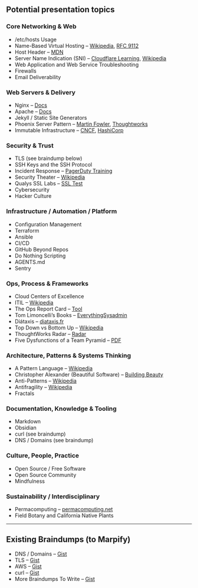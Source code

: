 ## Potential presentation topics

### Core Networking & Web
- /etc/hosts Usage
- Name-Based Virtual Hosting – [Wikipedia](https://en.wikipedia.org/wiki/Virtual_hosting), [RFC 9112](https://www.rfc-editor.org/rfc/rfc9112.html)
- Host Header – [MDN](https://developer.mozilla.org/en-US/docs/Web/HTTP/Reference/Headers/Host)
- Server Name Indication (SNI) – [Cloudflare Learning](https://www.cloudflare.com/learning/ssl/what-is-sni/), [Wikipedia](https://en.wikipedia.org/wiki/Server_Name_Indication)
- Web Application and Web Service Troubleshooting
- Firewalls
- Email Deliverability

### Web Servers & Delivery
- Nginx – [Docs](https://nginx.org/en/docs/)
- Apache – [Docs](https://httpd.apache.org/docs/)
- Jekyll / Static Site Generators
- Phoenix Server Pattern – [Martin Fowler](https://martinfowler.com/bliki/PhoenixServer.html), [Thoughtworks](https://www.thoughtworks.com/en-us/insights/blog/moving-to-phoenix-server-pattern-introduction)
- Immutable Infrastructure – [CNCF](https://glossary.cncf.io/immutable-infrastructure/), [HashiCorp](https://www.hashicorp.com/en/resources/what-is-mutable-vs-immutable-infrastructure)

### Security & Trust
- TLS (see braindump below)
- SSH Keys and the SSH Protocol
- Incident Response – [PagerDuty Training](https://response.pagerduty.com/training/courses/incident_response/)
- Security Theater – [Wikipedia](https://en.wikipedia.org/wiki/Security_theater)
- Qualys SSL Labs – [SSL Test](https://www.ssllabs.com/ssltest/)
- Cybersecurity
- Hacker Culture

### Infrastructure / Automation / Platform
- Configuration Management
- Terraform
- Ansible
- CI/CD
- GitHub Beyond Repos
- Do Nothing Scripting
- AGENTS.md
- Sentry

### Ops, Process & Frameworks
- Cloud Centers of Excellence
- ITIL – [Wikipedia](https://en.wikipedia.org/wiki/ITIL)
- The Ops Report Card – [Tool](https://www.stitchflow.com/tools/opsreportcard)
- Tom Limoncelli’s Books – [EverythingSysadmin](https://everythingsysadmin.com/books.html)
- Diátaxis – [diataxis.fr](https://diataxis.fr/)
- Top Down vs Bottom Up – [Wikipedia](https://en.wikipedia.org/wiki/Bottom-up_and_top-down_design)
- ThoughtWorks Radar – [Radar](https://www.thoughtworks.com/en-us/radar)
- Five Dysfunctions of a Team Pyramid – [PDF](https://files.tablegroup.com/wp-content/uploads/2020/12/11224029/FiveDysfunctions.pdf)

### Architecture, Patterns & Systems Thinking
- A Pattern Language – [Wikipedia](https://en.wikipedia.org/wiki/A_Pattern_Language)
- Christopher Alexander (Beautiful Software) – [Building Beauty](https://www.buildingbeauty.org/beautiful-software)
- Anti-Patterns – [Wikipedia](https://en.wikipedia.org/wiki/Anti-pattern)
- Antifragility – [Wikipedia](https://en.wikipedia.org/wiki/Antifragility)
- Fractals

### Documentation, Knowledge & Tooling
- Markdown
- Obsidian
- curl (see braindump)
- DNS / Domains (see braindump)

### Culture, People, Practice
- Open Source / Free Software
- Open Source Community
- Mindfulness

### Sustainability / Interdisciplinary
- Permacomputing – [permacomputing.net](https://permacomputing.net)
- Field Botany and California Native Plants

---

## Existing Braindumps (to Marpify)
- DNS / Domains – [Gist](https://gist.github.com/jleibowitz-lacpw/9d938d55d7a95437cf572ede2c1a2325)
- TLS – [Gist](https://gist.github.com/jleibowitz-lacpw/089f3b2b8c66f95411061a03a97465a7)
- AWS – [Gist](https://gist.github.com/jleibowitz-lacpw/0fd67d707db9ea21a226973f11547f78)
- curl – [Gist](https://gist.github.com/jleibowitz-lacpw/547896cd075e2e4e1dd36c0f4d170474)
- More Braindumps To Write – [Gist](https://gist.github.com/jleibowitz-lacpw/425425d5c87575046954e08c78b98e13)
